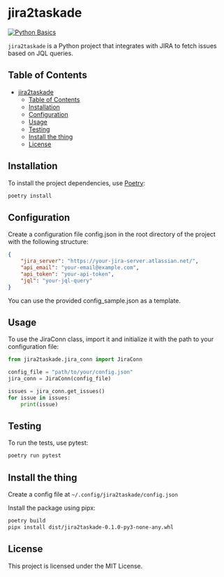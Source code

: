 # jira2taskade

[![Python Basics](https://github.com/Bass-03/jira2taskate/actions/workflows/python-app.yml/badge.svg)](https://github.com/Bass-03/jira2taskate/actions/workflows/python-app.yml)

`jira2taskade` is a Python project that integrates with JIRA to fetch issues based on JQL queries.

## Table of Contents

- [jira2taskade](#jira2taskade)
  - [Table of Contents](#table-of-contents)
  - [Installation](#installation)
  - [Configuration](#configuration)
  - [Usage](#usage)
  - [Testing](#testing)
  - [Install the thing](#install-the-thing)
  - [License](#license)

## Installation

To install the project dependencies, use [Poetry](https://python-poetry.org/):

```sh
poetry install
```

## Configuration

Create a configuration file config.json in the root directory of the project with the following structure:

``` json
{
    "jira_server": "https://your-jira-server.atlassian.net/",
    "api_email": "your-email@example.com",
    "api_token": "your-api-token",
    "jql": "your-jql-query"
}
```

You can use the provided config_sample.json as a template.

## Usage

To use the JiraConn class, import it and initialize it with the path to your configuration file:

``` python
from jira2taskade.jira_conn import JiraConn

config_file = "path/to/your/config.json"
jira_conn = JiraConn(config_file)

issues = jira_conn.get_issues()
for issue in issues:
    print(issue)
```

## Testing

To run the tests, use pytest:

``` bash
poetry run pytest
```

## Install the thing

Create a config file at `~/.config/jira2taskade/config.json`

Install the package using pipx:

``` bash
poetry build
pipx install dist/jira2taskade-0.1.0-py3-none-any.whl

```

## License

This project is licensed under the MIT License.
